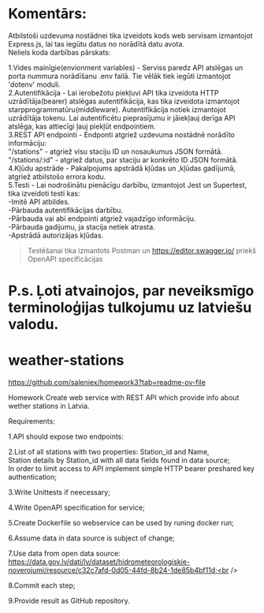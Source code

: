 # Komentārs:
Atbilstoši uzdevuma nostādnei tika izveidots kods web servisam izmantojot Express.js, lai tas iegūtu datus  no norādītā datu avota.<br />
Neliels koda darbības pārskats:<br />

 1.Vides mainīgie(envionment variables) - Serviss paredz API atslēgas un porta nummura norādīšanu .env failā. Tie vēlāk tiek iegūti izmantojot 'dotenv' moduli.<br />
 2.Autentifikācija - Lai ierobežotu piekļuvi API tika izveidota HTTP uzrādītāja(bearer) atslēgas autentifikācija, kas tika izveidota izmantojot starpprogrammatūru(middleware). Autentifikācija notiek izmantojot uzrādītāja tokenu. Lai autentificētu pieprasījumu ir jāiekļauj derīga API atslēga, kas attiecīgi ļauj piekļūt endpointiem.<br />
 3.REST API endpointi - Endponti atgriež uzdevuma nostādnē norādīto informāciju:<br />
  "/stations" - atgriež visu staciju ID un nosaukumus JSON formātā.<br />
  "/stations/:id" - atgriež datus, par staciju ar konkrēto ID JSON formātā.<br />
 4.Kļūdu apstrāde - Pakalpojums apstrādā kļūdas un ,kļūdas gadījumā, atgriež atbilstošo errora kodu.<br />
 5.Testi - Lai nodrošinātu pienācīgu darbību, izmantojot Jest un Supertest, tika izveidoti testi kas:<br />
-Imitē API atbildes.<br />
-Pārbauda autentifikācijas darbību.<br />
-Pārbauda vai abi endpointi atgriež vajadzīgo informāciju.<br />
-Pārbauda gadijumu, ja stacija netiek atrasta.<br />
-Apstrādā autorizājas kļūdas.<br />

>Testēšanai tika izmantots Postman un https://editor.swagger.io/ priekš OpenAPI specificācijas<br />

P.s. Ļoti atvainojos, par neveiksmīgo terminoloģijas tulkojumu uz latviešu valodu.<br />
========================================================



# weather-stations
https://github.com/saleniex/homework3?tab=readme-ov-file

Homework
Create web service with REST API which provide info about wether stations in Latvia.

Requirements:

1.API should expose two endpoints:

2.List of all stations with two properties: Station_id and Name,<br />
Station details by Station_id with all data fields found in data source;<br />
In order to limit access to API implement simple HTTP bearer preshared key authentication;<br />

3.Write Unittests if neecessary;<br />

4.Write OpenAPI specification for service;<br />

5.Create Dockerfile so webservice can be used by runing docker run;<br />

6.Assume data in data source is subject of change;

7.Use data from open data source: https://data.gov.lv/dati/lv/dataset/hidrometeorologiskie-noverojumi/resource/c32c7afd-0d05-44fd-8b24-1de85b4bf11d;<br />

8.Commit each step;<br />

9.Provide result as GitHub repository.<br />
